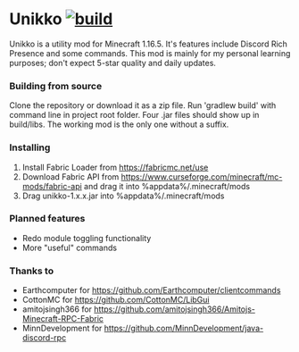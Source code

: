 # Unikko [![build](https://github.com/jnkyto/Unikko/actions/workflows/build.yml/badge.svg)](https://github.com/jnkyto/Unikko/actions/workflows/build.yml)

Unikko is a utility mod for Minecraft 1.16.5. It's features include Discord Rich Presence and some commands. This mod is mainly for my personal learning purposes; don't expect 5-star quality and daily updates.

### Building from source
Clone the repository or download it as a zip file. Run 'gradlew build' with command line in project root folder. Four .jar files should show up in build/libs. The working mod is the only one without a suffix.

### Installing
1. Install Fabric Loader from https://fabricmc.net/use
2. Download Fabric API from https://www.curseforge.com/minecraft/mc-mods/fabric-api and drag it into %appdata%/.minecraft/mods
3. Drag unikko-1.x.x.jar into %appdata%/.minecraft/mods


### Planned features
- Redo module toggling functionality
- More "useful" commands

### Thanks to
- Earthcomputer for https://github.com/Earthcomputer/clientcommands
- CottonMC for https://github.com/CottonMC/LibGui
- amitojsingh366 for https://github.com/amitojsingh366/Amitojs-Minecraft-RPC-Fabric
- MinnDevelopment for https://github.com/MinnDevelopment/java-discord-rpc
